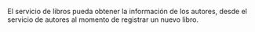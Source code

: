 El servicio de libros pueda obtener la información de los autores, desde el servicio de autores al momento de registrar un 
nuevo libro.

